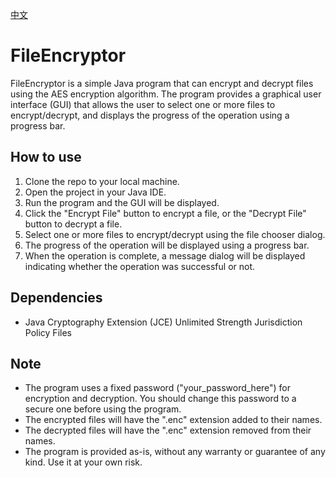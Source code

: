 [中文](https://github.com/Luuxcyz/Java_FileEncryptor/blob/main/README.zh_CN.md)
# FileEncryptor

FileEncryptor is a simple Java program that can encrypt and decrypt files using the AES encryption algorithm. The program provides a graphical user interface (GUI) that allows the user to select one or more files to encrypt/decrypt, and displays the progress of the operation using a progress bar.

## How to use

1. Clone the repo to your local machine.
2. Open the project in your Java IDE.
3. Run the program and the GUI will be displayed.
4. Click the "Encrypt File" button to encrypt a file, or the "Decrypt File" button to decrypt a file.
5. Select one or more files to encrypt/decrypt using the file chooser dialog.
6. The progress of the operation will be displayed using a progress bar.
7. When the operation is complete, a message dialog will be displayed indicating whether the operation was successful or not.

## Dependencies

- Java Cryptography Extension (JCE) Unlimited Strength Jurisdiction Policy Files

## Note

- The program uses a fixed password ("your_password_here") for encryption and decryption. You should change this password to a secure one before using the program.
- The encrypted files will have the ".enc" extension added to their names.
- The decrypted files will have the ".enc" extension removed from their names.
- The program is provided as-is, without any warranty or guarantee of any kind. Use it at your own risk.
